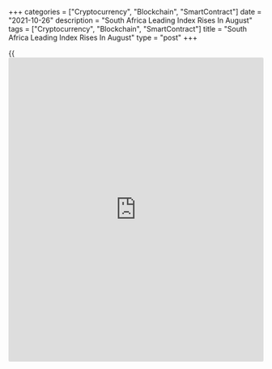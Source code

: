 +++
categories = ["Cryptocurrency", "Blockchain", "SmartContract"]
date = "2021-10-26"
description = "South Africa Leading Index Rises In August"
tags = ["Cryptocurrency", "Blockchain", "SmartContract"]
title = "South Africa Leading Index Rises In August"
type = "post"
+++

{{<iframe id="large-banner" src="https://www.bounty.group/#slide=25.0" width="100%" height="600" scrolling="no" style="border: 0px solid rgb(216, 221, 230); border-radius: 3px;">}}

South Africa's composite leading index increased in August, survey data
from the South African Reserve Bank showed on Tuesday.

The composite leading index rose 0.7 percent month-on-month to 127.9 in
August from 127.0 in July. Compared to a year ago, the increase was 14.9
percent versus 19.0 percent in the previous month.

Among the ten available components, increases in four outweighed
decreases in the remaining six.

The largest contribution came from an accelerations in the six-month
smoothed growth rate in the number of new passenger vehicles sold and
the six-month smoothed growth rate of job advertisement space.

The coincident index fell to 92.6 in July from 95.6 in June.

The lagging indicator fell 1.6 percent monthly to 84.2 in July from 85.6
in the prior month.

For comments and feedback [contact](https://www.playgroundfx.com/contact/): editorial@rtt[news](https://www.letsplayfx.com/blog/forex-news-website/).com

[Economic News][1]

 **What parts of the world are seeing the best (and worst) economic
performances lately? Click[here][2] to check out our [Econ Scorecard][2]
and find out! See up-to-the-moment [ranking](https://www.playgroundfx.com/blog/crypto-exchange-ranking/)s for the best and worst
performers in [GDP][3], [unemployment rate][4], [inflation][2] and much
more.**

   1. www.rtt[news](https://www.letsplayfx.com/blog/forex-news-website/).com/Content/EconomicNews.aspx
   2. www.rtt[news](https://www.letsplayfx.com/blog/forex-news-website/).com/economic-scorecard/world-rank/CPI/highest-performance.aspx
   3. www.rtt[news](https://www.letsplayfx.com/blog/forex-news-website/).com/economic-scorecard/world-rank/GDP/highest-performance.aspx
   4. www.rtt[news](https://www.letsplayfx.com/blog/forex-news-website/).com/economic-scorecard/world-rank/unemployment-rate/lowest-performance.aspx